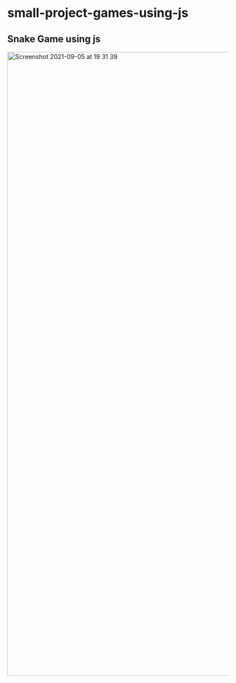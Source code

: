 # small-project-games-using-js

<h2>Snake Game using js</h2>
<img width="1419" alt="Screenshot 2021-09-05 at 19 31 39" src="https://user-images.githubusercontent.com/81574700/132129692-79f0c9d5-87a0-4c2b-b8cf-733fdab4881a.png">

